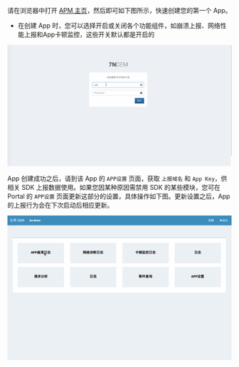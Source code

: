 请在浏览器中打开 [APM 主页](https://predem.qiniu.com/login)，然后即可如下图所示，快速创建您的第一个 App。
* 在创建 App 时，您可以选择开启或关闭各个功能组件，如崩溃上报、网络性能上报和App卡顿监控，这些开关默认都是开启的

![](../_media/dem-portal-init-app.gif)


App 创建成功之后，请到该 App 的 `APP设置` 页面，获取 `上报域名` 和 `App Key`，供相关 SDK 上报数据使用。如果您因某种原因需禁用 SDK 的某些模块，您可在 Portal 的 `APP设置` 页面更新这部分的设置，具体操作如下图。更新设置之后，App 的上报行为会在下次启动后相应更新。

![](../_media/dem-app-setting.gif)